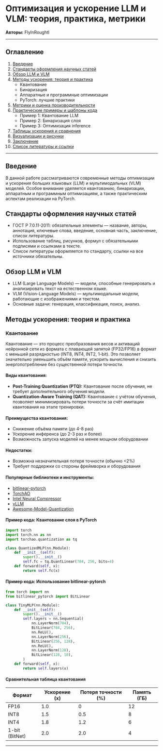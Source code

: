 # Оптимизация и ускорение LLM и VLM: теория, практика, метрики

**Авторы:** FlyInRoughtl

---

## Оглавление
1. [Введение](#введение)
2. [Стандарты оформления научных статей](#стандарты-оформления)
3. [Обзор LLM и VLM](#обзор-llm-и-vlm)
4. [Методы ускорения: теория и практика](#методы-ускорения)
    - Квантование
    - Бинаризация
    - Аппаратные и программные оптимизации
    - PyTorch: лучшие практики
5. [Метрики и оценка производительности](#метрики)
6. [Практические примеры и шаблоны кода](#примеры)
    - Пример 1: Квантование LLM
    - Пример 2: Бинаризация слоя
    - Пример 3: Оптимизация inference
7. [Таблицы ускорения и сравнения](#таблицы)
8. [Визуализации и рисунки](#визуализации)
9. [Заключение](#заключение)
10. [Список литературы и ссылки](#литература)

---

## Введение

В данной работе рассматриваются современные методы оптимизации и ускорения больших языковых (LLM) и мультимодальных (VLM) моделей. Особое внимание уделяется квантованию, бинаризации, аппаратным и программным оптимизациям, а также практическим аспектам реализации на PyTorch.

## Стандарты оформления научных статей

- ГОСТ Р 7.0.11-2011: обязательные элементы — название, авторы, аннотация, ключевые слова, введение, основная часть, заключение, список литературы.
- Использование таблиц, рисунков, формул с обязательными подписями и ссылками в тексте.
- Список литературы оформляется по стандарту, ссылки на все источники обязательны.

## Обзор LLM и VLM

- LLM (Large Language Models) — модели, способные генерировать и анализировать текст на естественном языке.
- VLM (Vision-Language Models) — мультимодальные модели, работающие с изображениями и текстом.
- Основные задачи: генерация, классификация, поиск, анализ.

## Методы ускорения: теория и практика

### Квантование

Квантование — это процесс преобразования весов и активаций нейронной сети из формата с плавающей запятой (FP32/FP16) в формат с меньшей разрядностью (INT8, INT4, INT2, 1-bit). Это позволяет значительно уменьшить объём памяти, ускорить вычисления и снизить энергопотребление без существенной потери точности.

#### Виды квантования:
- **Post-Training Quantization (PTQ):** Квантование после обучения, не требует дополнительного обучения модели.
- **Quantization-Aware Training (QAT):** Квантование с учётом обучения, позволяет минимизировать потери точности за счёт имитации квантования на этапе тренировки.

#### Преимущества квантования:
- Снижение объёма памяти (до 4-8 раз)
- Ускорение инференса (до 2-3 раз и более)
- Возможность запуска моделей на менее мощном оборудовании

#### Недостатки:
- Возможна незначительная потеря точности (обычно <2%)
- Требует поддержки со стороны фреймворка и оборудования

#### Популярные библиотеки и инструменты:
- [bitlinear-pytorch](https://pypi.org/project/bitlinear-pytorch/)
- [TorchAO](https://pytorch.org/blog/accelerating-llm-inference/)
- [Intel Neural Compressor](https://github.com/intel/neural-compressor)
- [vLLM](https://github.com/vllm-project/vllm)
- [Awesome-Model-Quantization](https://github.com/Efficient-ML/Awesome-Model-Quantization)

#### Пример кода: Квантование слоя в PyTorch
```python
import torch
import torch.nn as nn
import torchao.quantization as tq

class QuantizedMLP(nn.Module):
    def __init__(self):
        super().__init__()
        self.fc = tq.QuantLinear(784, 256, bits=4)
    def forward(self, x):
        return self.fc(x)
```

#### Пример кода: Использование bitlinear-pytorch
```python
from torch import nn
from bitlinear_pytorch import BitLinear

class TinyMLP(nn.Module):
    def __init__(self):
        super().__init__()
        self.layers = nn.Sequential(
            nn.LayerNorm(784),
            BitLinear(784, 256),
            nn.ReLU(),
            nn.LayerNorm(256),
            BitLinear(256, 128),
            nn.ReLU(),
            nn.LayerNorm(128),
            BitLinear(128, 10),
        )
    def forward(self, x):
        return self.layers(x)
```

#### Сравнительная таблица квантования

| Формат        | Ускорение (x) | Потеря точности (%) | Память (ГБ) |
|--------------|--------------|---------------------|-------------|
| FP16         | 1.0          | 0                   | 12          |
| INT8         | 1.5          | 0.5                 | 8           |
| INT4         | 1.8          | 1.2                 | 6           |
| 1-bit (BitNet)| 2.0         | 2.0                 | 4           |

---

